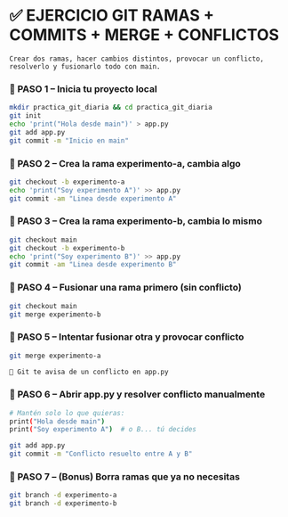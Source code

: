 
# ✅ EJERCICIO  GIT RAMAS + COMMITS + MERGE + CONFLICTOS

```
Crear dos ramas, hacer cambios distintos, provocar un conflicto, resolverlo y fusionarlo todo con main.
```


### 🧪 PASO 1 – Inicia tu proyecto local
```bash
mkdir practica_git_diaria && cd practica_git_diaria
git init
echo 'print("Hola desde main")' > app.py
git add app.py
git commit -m "Inicio en main"
```


### 🧪 PASO 2 – Crea la rama experimento-a, cambia algo
```bash
git checkout -b experimento-a
echo 'print("Soy experimento A")' >> app.py
git commit -am "Linea desde experimento A"
```



### 🧪 PASO 3 – Crea la rama experimento-b, cambia lo mismo
```bash
git checkout main
git checkout -b experimento-b
echo 'print("Soy experimento B")' >> app.py
git commit -am "Linea desde experimento B"
```


### 🧪 PASO 4 – Fusionar una rama primero (sin conflicto)
```bash
git checkout main
git merge experimento-b
```

### 🧪 PASO 5 – Intentar fusionar otra y provocar conflicto
```bash
git merge experimento-a

🔴 Git te avisa de un conflicto en app.py
```


### 🧪 PASO 6 – Abrir app.py y resolver conflicto manualmente

```bash
# Mantén solo lo que quieras:
print("Hola desde main")
print("Soy experimento A")  # o B... tú decides

git add app.py
git commit -m "Conflicto resuelto entre A y B"
```

### 🧪 PASO 7 – (Bonus) Borra ramas que ya no necesitas
```bash
git branch -d experimento-a
git branch -d experimento-b
```